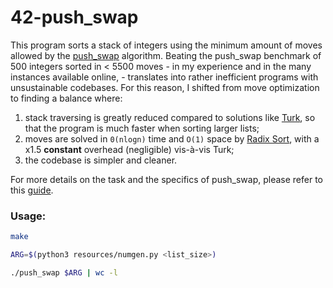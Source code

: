 # 42-push_swap
This program sorts a stack of integers using the minimum amount of moves allowed by the [push_swap](https://github.com/richim96/42-push_swap/blob/main/src/push_swap/push_swap_rotate.c) algorithm. Beating the push_swap benchmark of 500 integers sorted in < 5500 moves - in my experience and in the many instances available online, - translates into rather inefficient programs with unsustainable codebases. For this reason, I shifted from move optimization to finding a balance where:

1) stack traversing is greatly reduced compared to solutions like [Turk](https://github.com/ayogun/push_swap), so that the program is much faster when sorting larger lists;
2) moves are solved in `0(nlogn)` time and `O(1)` space by [Radix Sort](https://github.com/42YerevanProjects/push_swap), with a x1.5 **constant** overhead (negligible) vis-à-vis Turk;
3) the codebase is simpler and cleaner.


For more details on the task and the specifics of push_swap, please refer to this [guide](https://github.com/richim96/42-push_swap/blob/main/resources/guidelines.pdf).

### Usage:
```bash
make

ARG=$(python3 resources/numgen.py <list_size>)

./push_swap $ARG | wc -l
```
